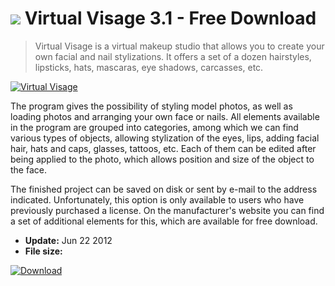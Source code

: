 # ![](https://cdn.softexe.net/static/icon/win.gif) Virtual Visage 3.1 - Free Download

> Virtual Visage is a virtual makeup studio that allows you to create your own facial and nail stylizations. It offers a set of a dozen hairstyles, lipsticks, hats, mascaras, eye shadows, carcasses, etc.

[![Virtual Visage](https://gallery.dpcdn.pl/imgc/Tools/9104/g_-_420x350_1.5_-_x20120622140428_00.png)](https://softexe.net/win/system/archive-programs/virtual-visage:pccRb.html)

The program gives the possibility of styling model photos, as well as loading photos and arranging your own face or nails. All elements available in the program are grouped into categories, among which we can find various types of objects, allowing stylization of the eyes, lips, adding facial hair, hats and caps, glasses, tattoos, etc. Each of them can be edited after being applied to the photo, which allows position and size of the object to the face.
 
 The finished project can be saved on disk or sent by e-mail to the address indicated. Unfortunately, this option is only available to users who have previously purchased a license. On the manufacturer's website you can find a set of additional elements for this, which are available for free download.


- **Update:** Jun 22 2012
- **File size:** 

[![Download](https://cdn.softexe.net/static/img/download.png)](https://softexe.net/win/system/archive-programs/virtual-visage:pccRb.html)

